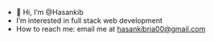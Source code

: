 - 👋 Hi, I’m @Hasankib
- I’m interested in full stack web development
- How to reach me: email me at hasankibria00@gmail.com

